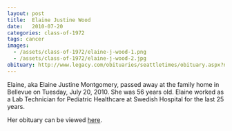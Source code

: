 ```yaml
---
layout: post
title:  Elaine Justine Wood
date:   2010-07-20
categories: class-of-1972
tags: cancer
images:
  - /assets/class-of-1972/elaine-j-wood-1.png
  - /assets/class-of-1972/elaine-j-wood-2.jpg
obituary: http://www.legacy.com/obituaries/seattletimes/obituary.aspx?n=elaine-justine-montgomery&pid=144255375
---
```

Elaine, aka Elaine Justine Montgomery, passed away at the family home in Bellevue on Tuesday, July 20, 2010. She was 56 years old. Elaine worked as a Lab Technician for Pediatric Healthcare at Swedish Hospital for the last 25 years.

Her obituary can be viewed [here](http://www.legacy.com/obituaries/seattletimes/obituary.aspx?n=elaine-justine-montgomery&pid=144255375).
